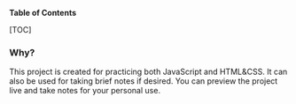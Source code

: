 **Table of Contents**

[TOC]


### Why?

This project is created for practicing both JavaScript and HTML&CSS. It can also be used for taking brief notes if desired. You can preview the project live and take notes for your personal use.


